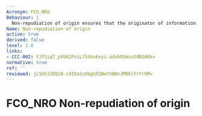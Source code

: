 ```yaml
---
Acronym: FCO_NRO
Behaviour: |
  Non-repudiation of origin ensures that the originator of information cannot successfully deny having sent the information. This family requires that the TSF provide a method to ensure that a subject that receives information during a data exchange is provided with evidence of the origin of the information. This evidence can then be verified by either this subject or other subjects.
Name: Non-repudiation of origin
active: true
derived: false
level: 1.6
links:
- CCC-002: YJfSiqT_pV042FniL7S4nx6xyi-aduk95msuY4BGA6k=
normative: true
ref: ''
reviewed: jL5UVJ2DQiN-z4ZVa1oVbgS01NwtVBWnJMD6lYrYrGM=
---
```


# FCO_NRO Non-repudiation of origin